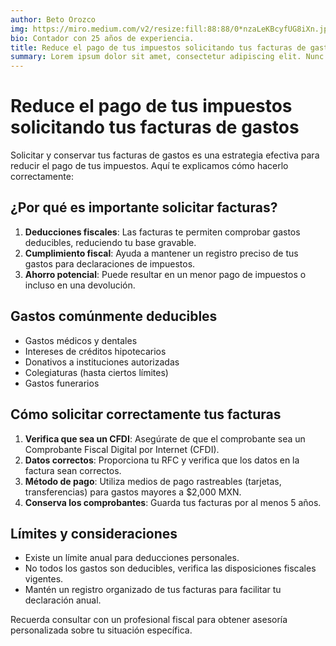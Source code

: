 ```yaml
---
author: Beto Orozco
img: https://miro.medium.com/v2/resize:fill:88:88/0*nzaLeKBcyfUG8iXn.jpg
bio: Contador con 25 años de experiencia.
title: Reduce el pago de tus impuestos solicitando tus facturas de gastos
summary: Lorem ipsum dolor sit amet, consectetur adipiscing elit. Nunc vulputate libero et velit interdum ante, ac aliquet odio mattis donecs.
---
```


# Reduce el pago de tus impuestos solicitando tus facturas de gastos

Solicitar y conservar tus facturas de gastos es una estrategia efectiva para reducir el pago de tus impuestos. Aquí te explicamos cómo hacerlo correctamente:

## ¿Por qué es importante solicitar facturas?

1. **Deducciones fiscales**: Las facturas te permiten comprobar gastos deducibles, reduciendo tu base gravable.
2. **Cumplimiento fiscal**: Ayuda a mantener un registro preciso de tus gastos para declaraciones de impuestos.
3. **Ahorro potencial**: Puede resultar en un menor pago de impuestos o incluso en una devolución.

## Gastos comúnmente deducibles

- Gastos médicos y dentales
- Intereses de créditos hipotecarios
- Donativos a instituciones autorizadas
- Colegiaturas (hasta ciertos límites)
- Gastos funerarios

## Cómo solicitar correctamente tus facturas

1. **Verifica que sea un CFDI**: Asegúrate de que el comprobante sea un Comprobante Fiscal Digital por Internet (CFDI).
2. **Datos correctos**: Proporciona tu RFC y verifica que los datos en la factura sean correctos.
3. **Método de pago**: Utiliza medios de pago rastreables (tarjetas, transferencias) para gastos mayores a $2,000 MXN.
4. **Conserva los comprobantes**: Guarda tus facturas por al menos 5 años.

## Límites y consideraciones

- Existe un límite anual para deducciones personales.
- No todos los gastos son deducibles, verifica las disposiciones fiscales vigentes.
- Mantén un registro organizado de tus facturas para facilitar tu declaración anual.

Recuerda consultar con un profesional fiscal para obtener asesoría personalizada sobre tu situación específica.
